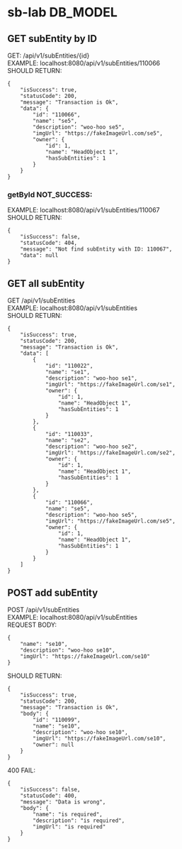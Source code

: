 # sb-lab DB_MODEL

## GET subEntity by ID
GET: /api/v1/subEntities/{id}  </br>
EXAMPLE: localhost:8080/api/v1/subEntities/110066 </br>
SHOULD RETURN:
```
{
    "isSuccess": true,
    "statusCode": 200,
    "message": "Transaction is Ok",
    "data": {
        "id": "110066",
        "name": "se5",
        "description": "woo-hoo se5",
        "imgUrl": "https://fakeImageUrl.com/se5",
        "owner": {
            "id": 1,
            "name": "HeadObject 1",
            "hasSubEntities": 1
        }
    }
}
```

### getById NOT_SUCCESS: </br>
EXAMPLE: localhost:8080/api/v1/subEntities/110067 </br>
SHOULD RETURN:
```
{
    "isSuccess": false,
    "statusCode": 404,
    "message": "Not find subEntity with ID: 110067",
    "data": null
}
```


## GET all subEntity
GET /api/v1/subEntities </br>
EXAMPLE: localhost:8080/api/v1/subEntities </br>
SHOULD RETURN:
```
{
    "isSuccess": true,
    "statusCode": 200,
    "message": "Transaction is Ok",
    "data": [
        {
            "id": "110022",
            "name": "se1",
            "description": "woo-hoo se1",
            "imgUrl": "https://fakeImageUrl.com/se1",
            "owner": {
                "id": 1,
                "name": "HeadObject 1",
                "hasSubEntities": 1
            }
        },
        {
            "id": "110033",
            "name": "se2",
            "description": "woo-hoo se2",
            "imgUrl": "https://fakeImageUrl.com/se2",
            "owner": {
                "id": 1,
                "name": "HeadObject 1",
                "hasSubEntities": 1
            }
        },
        {
            "id": "110066",
            "name": "se5",
            "description": "woo-hoo se5",
            "imgUrl": "https://fakeImageUrl.com/se5",
            "owner": {
                "id": 1,
                "name": "HeadObject 1",
                "hasSubEntities": 1
            }
        }
    ]
}
```




## POST add subEntity
POST /api/v1/subEntities </br>
EXAMPLE: localhost:8080/api/v1/subEntities </br>
REQUEST BODY:
```
{
    "name": "se10",
    "description": "woo-hoo se10",
    "imgUrl": "https://fakeImageUrl.com/se10"
}
```
SHOULD RETURN:
```
{
    "isSuccess": true,
    "statusCode": 200,
    "message": "Transaction is Ok",
    "body": {
        "id": "110099",
        "name": "se10",
        "description": "woo-hoo se10",
        "imgUrl": "https://fakeImageUrl.com/se10",
        "owner": null
    }
}
```
400 FAIL:
```
{
    "isSuccess": false,
    "statusCode": 400,
    "message": "Data is wrong",
    "body": {
        "name": "is required",
        "description": "is required",
        "imgUrl": "is required"
    }
}
```